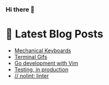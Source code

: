 ### Hi there 👋



# 📩 Latest Blog Posts 
<!-- BLOG-POST-LIST:START -->
- [Mechanical Keyboards](http://shanehowearth.com/mechanical-keyboards)
- [Terminal Gifs](http://shanehowearth.com/terminal-gifs)
- [Go development with Vim](http://shanehowearth.com/go-development-with-vim)
- [Testing, in production](http://shanehowearth.com/testing-in-production)
- [// nolint: linter](http://shanehowearth.com/-nolint-linter)
<!-- BLOG-POST-LIST:END -->
